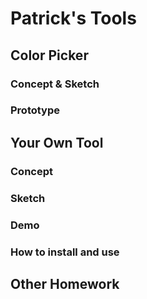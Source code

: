 # Patrick's Tools

## Color Picker

### Concept & Sketch

### Prototype

## Your Own Tool

### Concept

### Sketch

### Demo

### How to install and use

## Other Homework

